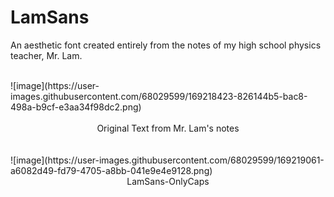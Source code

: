 # LamSans
An aesthetic font created entirely from the notes of my high school physics teacher, Mr. Lam.

<br>
![image](https://user-images.githubusercontent.com/68029599/169218423-826144b5-bac8-498a-b9cf-e3aa34f98dc2.png)
</br>
<br>
<center>Original Text from Mr. Lam's notes</center>
</br>
<br>
![image](https://user-images.githubusercontent.com/68029599/169219061-a6082d49-fd79-4705-a8bb-041e9e4e9128.png)
</br>
<center>LamSans-OnlyCaps</center>
